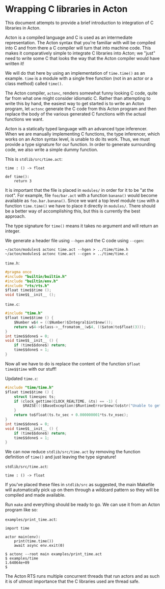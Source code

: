 # Wrapping C libraries in Acton

This document attempts to provide a brief introduction to integration of C libraries in Acton.

Acton is a compiled language and C is used as an intermediate representation. The Acton syntax that you're familiar with will be compiled into C and from there a C compiler will turn that into machine code. This makes it comparatively simple to integrate C libraries into Acton; we "just" need to write some C that looks the way that the Acton compiler would have written it!

We will do that here by using an implementation of `time.time()` as an example. `time` is a module with a single free function (not in an actor or a class method) called `time()`.

The Acton compiler, `actonc`, renders somewhat funny looking C code, quite far from what one might consider idiomatic C. Rather than attempting to write this by hand, the easiest way to get started is to write an Acton program, let `actonc` generate the C code from this Acton program and then replace the body of the various generated C functions with the actual functions we want.

Acton is a statically typed language with an advanced type inferencer. When we are manually implementing C functions, the type inferencer, which works on an Acton syntax level, is unable to do its work. Thus, we must provide a type signature for our function. In order to generate surrounding code, we also write a simple dummy function.

This is `stdlib/src/time.act`:
```Acton
time : () -> float

def time():
    return 3
```

It is important that the file is placed in `modules/` in order for it to be "at the root". For example, file `foo/bar.act` with a function `banana()` would become available as `foo.bar.banana()`. Since we want a top level module `time` with a function `time.time()` we have to place it directly in `modules/`. There should be a better way of accomplishing this, but this is currently the best approach.

The type signature for `time()` means it takes no argument and will return an integer.

We generate a header file using `--hgen` and the C code using `--cgen`:
```shell
~/acton/modules$ actonc time.act --hgen > ../time/time.h
~/acton/modules$ actonc time.act --cgen > ../time/time.c
```

`time.h`:
```c
#pragma once
#include "builtin/builtin.h"
#include "builtin/env.h"
#include "rts/rts.h"
$float time$$time ();
void time$$__init__ ();
```

`time.c`:
```c
#include "time.h"
$float time$$time () {
    $Number w$4 = (($Number)$Integral$int$new());
    return w$4->$class->__fromatom__(w$4, (($atom)to$float(3)));
}
int time$$done$ = 0;
void time$$__init__ () {
    if (time$$done$) return;
    time$$done$ = 1;
}
```

Now all we have to do is replace the content of the function `$float time$$time` with our stuff!

Updated `time.c`:
```c
#include "time/time.h"
$float time$$time () {
    struct timespec ts;
    if (clock_gettime(CLOCK_REALTIME, &ts) == -1) {
        $RAISE((($BaseException)$RuntimeError$new(to$str("Unable to get time"))));
    }
    return to$float(ts.tv_sec + 0.000000001*ts.tv_nsec);
}
int time$$done$ = 0;
void time$$__init__ () {
    if (time$$done$) return;
    time$$done$ = 1;
}
```

We can now reduce `stdlib/src/time.act` by removing the function definition of `time()` and just leaving the type signature!

`stdlib/src/time.act`:
```Acton
time : () -> float
```

If you've placed these files in `stdlib/src` as suggested, the main Makefile will automatically pick up on them through a wildcard pattern so they will be compiled and made available.

Run `make` and everything should be ready to go. We can use it from an Acton program like so:

`examples/print_time.act`:
```Acton
import time

actor main(env):
    print(time.time())
    await async env.exit(0)
```

```shell
$ actonc --root main examples/print_time.act
$ examples/time
1.64064e+09
$
```

The Acton RTS runs multiple concurrent threads that run actors and as such it is of utmost importance that the C libraries used are thread safe.
